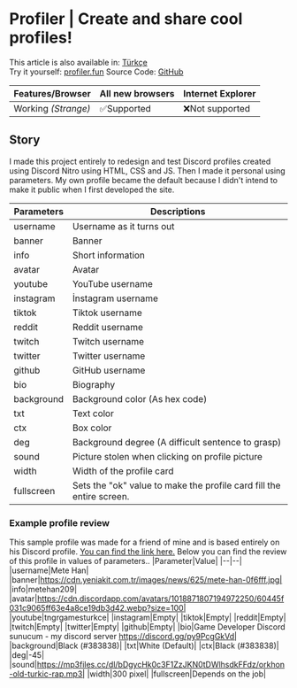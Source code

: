 # Profiler | Create and share cool profiles!
This article is also available in: [Türkçe](README.md)  
Try it yourself: [profiler.fun](https://yaso09.github.io/profiler.fun)
Source Code: [GitHub](https://github.com/yaso09/profiler.fun)

|Features/Browser|All new browsers|Internet Explorer|
|--|--|--|
|Working *(Strange)*|✅Supported|❌Not supported|

## Story

I made this project entirely to redesign and test Discord profiles created using Discord Nitro using HTML, CSS and JS. Then I made it personal using parameters. My own profile became the default because I didn't intend to make it public when I first developed the site.

|Parameters|Descriptions|
|--|--|
|username|Username as it turns out|
|banner|Banner|
|info|Short information|
|avatar|Avatar|
|youtube|YouTube username|
|instagram|İnstagram username|
|tiktok|Tiktok username|
|reddit|Reddit username|
|twitch|Twitch username|
|twitter|Twitter username|
|github|GitHub username|
|bio|Biography|
|background|Background color (As hex code)|
|txt|Text color|
|ctx|Box color|
|deg|Background degree (A difficult sentence to grasp)|
|sound|Picture stolen when clicking on profile picture|
|width|Width of the profile card|
|fullscreen|Sets the "ok" value to make the profile card fill the entire screen.|

### Example profile review
This sample profile was made for a friend of mine and is based entirely on his Discord profile. [You can find the link here.](https://yaso09.github.io/profiler.fun/?username=Mete%20Han&avatar=https://cdn.discordapp.com/avatars/1018871807194972250/60445f031c9065ff63e4a8ce19db3d42.webp?size=100&banner=https://cdn.yeniakit.com.tr/images/news/625/mete-han-0f6fff.jpg&sound=https://mp3files.cc/dl/bDgycHk0c3F1ZzJKN0tDWlhsdkFFdz/orkhon-old-turkic-rap.mp3&info=metehan209&background=383838&deg=-45&bio=Game%20Developer%20Discord%20sunucum%20%7C%20my%20discord%20server%20%3Ca%20href=%22https://discord.gg/py9PcgGkVd%22%3Ehttps://discord.gg/py9PcgGkVd%3C/a%3E&avatar=https://cdn.discordapp.com/avatars/1018871807194972250/60445f031c9065ff63e4a8ce19db3d42.webp?size=100&youtube=tngrgamesturkce&width=300&txt=ffffff&ctx=000000) Below you can find the review of this profile in values of parameters..
|Parameter|Value|
|--|--|
|username|Mete Han|
|banner|https://cdn.yeniakit.com.tr/images/news/625/mete-han-0f6fff.jpg|
|info|metehan209|
|avatar|https://cdn.discordapp.com/avatars/1018871807194972250/60445f031c9065ff63e4a8ce19db3d42.webp?size=100|
|youtube|tngrgamesturkce|
|instagram|Empty|
|tiktok|Empty|
|reddit|Empty|
|twitch|Empty|
|twitter|Empty|
|github|Empty|
|bio|Game Developer Discord sunucum - my discord server https://discord.gg/py9PcgGkVd|
|background|Black (#383838)|
|txt|White (Default)|
|ctx|Black (#383838)|
|deg|-45|
|sound|https://mp3files.cc/dl/bDgycHk0c3F1ZzJKN0tDWlhsdkFFdz/orkhon-old-turkic-rap.mp3|
|width|300 pixel|
|fullscreen|Depends on the job|
